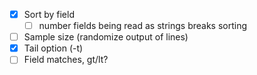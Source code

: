 - [x] Sort by field
	- [ ] number fields being read as strings breaks sorting
- [ ] Sample size (randomize output of lines)
- [x] Tail option (-t)
- [ ] Field matches, gt/lt?
